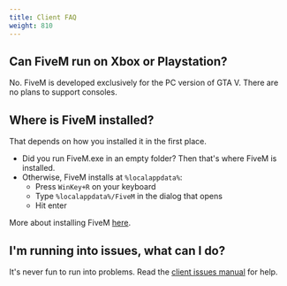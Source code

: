 ```yaml
---
title: Client FAQ
weight: 810
---
```


Can FiveM run on Xbox or Playstation?
-------------------------------------

No. FiveM is developed exclusively for the PC version of GTA V. There are no plans to support consoles.

Where is FiveM installed?
-------------------------

That depends on how you installed it in the first place.

- Did you run FiveM.exe in an empty folder? Then that's where FiveM is installed.
- Otherwise, FiveM installs at `%localappdata%`:
    - Press `WinKey+R` on your keyboard
    - Type `%localappdata%/FiveM` in the dialog that opens
    - Hit enter

More about installing FiveM [here][installing-fivem].

I'm running into issues, what can I do?
---------------------------------------

It's never fun to run into problems. Read the [client issues manual][client-issues] for help.

[installing-fivem]: /client-manual/installing-fivem
[client-issues]: /support/client-issues
